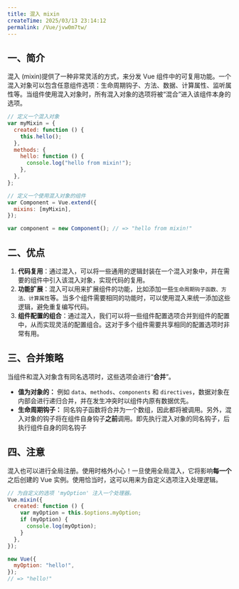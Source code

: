 ```yaml
---
title: 混入 mixin
createTime: 2025/03/13 23:14:12
permalink: /Vue/jvw0m7tw/
---
```


## 一、简介

混入 (mixin)提供了一种非常灵活的方式，来分发 Vue 组件中的可复用功能。一个混入对象可以包含任意组件选项：生命周期钩子、方法、数据、计算属性、监听属性等。当组件使用混入对象时，所有混入对象的选项将被“混合”进入该组件本身的选项。

```js
// 定义一个混入对象
var myMixin = {
  created: function () {
    this.hello();
  },
  methods: {
    hello: function () {
      console.log("hello from mixin!");
    },
  },
};

// 定义一个使用混入对象的组件
var Component = Vue.extend({
  mixins: [myMixin],
});

var component = new Component(); // => "hello from mixin!"
```

## 二、优点

1. **代码复用**：通过混入，可以将一些通用的逻辑封装在一个混入对象中，并在需要的组件中引入该混入对象，实现代码的复用。
2. **功能扩展**：混入可以用来扩展组件的功能，比如添加一些`生命周期钩子函数、方法、计算属性`等。当多个组件需要相同的功能时，可以使用混入来统一添加这些逻辑，避免重复编写代码。
3. **组件配置的组合**：通过混入，我们可以将一些组件配置选项合并到组件的配置中，从而实现灵活的配置组合。这对于多个组件需要共享相同的配置选项时非常有用。

## 三、合并策略

当组件和混入对象含有同名选项时，这些选项会进行“**合并**”。

- **值为对象的：** 例如 `data`、`methods`、`components` 和 `directives`，数据对象在内部会进行递归合并，并在发生冲突时以组件内原有数据优先。
- **生命周期钩子：** 同名钩子函数将合并为一个数组，因此都将被调用。另外，混入对象的钩子将在组件自身钩子**之前**调用。即先执行混入对象的同名钩子，后执行组件自身的同名钩子

## 四、注意

混入也可以进行全局注册。使用时格外小心！一旦使用全局混入，它将影响**每一个**之后创建的 Vue 实例。使用恰当时，这可以用来为自定义选项注入处理逻辑。

```js
// 为自定义的选项 'myOption' 注入一个处理器。
Vue.mixin({
  created: function () {
    var myOption = this.$options.myOption;
    if (myOption) {
      console.log(myOption);
    }
  },
});

new Vue({
  myOption: "hello!",
});
// => "hello!"
```
